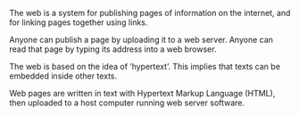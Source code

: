 The web is a system for publishing pages of information on the internet, and for linking pages together using links.

Anyone can publish a page by uploading it to a web server. Anyone can read that page by typing its address into a web browser.

The web is based on the idea of ’hypertext’. This implies that texts can be embedded inside other texts.

Web pages are written in text with Hypertext Markup Language (HTML), then uploaded to a host computer running web server software.

